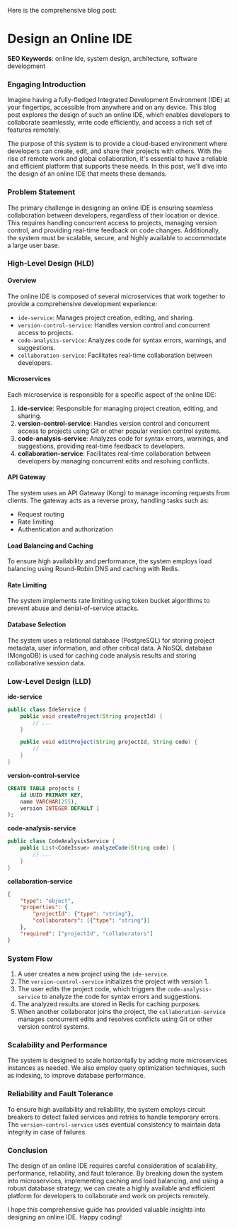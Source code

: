 Here is the comprehensive blog post:

**Design an Online IDE**
=====================


**SEO Keywords**: online ide, system design, architecture, software development


### Engaging Introduction

Imagine having a fully-fledged Integrated Development Environment (IDE) at your fingertips, accessible from anywhere and on any device. This blog post explores the design of such an online IDE, which enables developers to collaborate seamlessly, write code efficiently, and access a rich set of features remotely.

The purpose of this system is to provide a cloud-based environment where developers can create, edit, and share their projects with others. With the rise of remote work and global collaboration, it's essential to have a reliable and efficient platform that supports these needs. In this post, we'll dive into the design of an online IDE that meets these demands.

### Problem Statement

The primary challenge in designing an online IDE is ensuring seamless collaboration between developers, regardless of their location or device. This requires handling concurrent access to projects, managing version control, and providing real-time feedback on code changes. Additionally, the system must be scalable, secure, and highly available to accommodate a large user base.

### High-Level Design (HLD)

#### Overview

The online IDE is composed of several microservices that work together to provide a comprehensive development experience:

* `ide-service`: Manages project creation, editing, and sharing.
* `version-control-service`: Handles version control and concurrent access to projects.
* `code-analysis-service`: Analyzes code for syntax errors, warnings, and suggestions.
* `collaboration-service`: Facilitates real-time collaboration between developers.

#### Microservices

Each microservice is responsible for a specific aspect of the online IDE:

1. **ide-service**: Responsible for managing project creation, editing, and sharing.
2. **version-control-service**: Handles version control and concurrent access to projects using Git or other popular version control systems.
3. **code-analysis-service**: Analyzes code for syntax errors, warnings, and suggestions, providing real-time feedback to developers.
4. **collaboration-service**: Facilitates real-time collaboration between developers by managing concurrent edits and resolving conflicts.

#### API Gateway

The system uses an API Gateway (Kong) to manage incoming requests from clients. The gateway acts as a reverse proxy, handling tasks such as:

* Request routing
* Rate limiting
* Authentication and authorization

#### Load Balancing and Caching

To ensure high availability and performance, the system employs load balancing using Round-Robin DNS and caching with Redis.

#### Rate Limiting

The system implements rate limiting using token bucket algorithms to prevent abuse and denial-of-service attacks.

#### Database Selection

The system uses a relational database (PostgreSQL) for storing project metadata, user information, and other critical data. A NoSQL database (MongoDB) is used for caching code analysis results and storing collaborative session data.

### Low-Level Design (LLD)

**ide-service**
```java
public class IdeService {
    public void createProject(String projectId) {
        // ...
    }

    public void editProject(String projectId, String code) {
        // ...
    }
}
```

**version-control-service**
```sql
CREATE TABLE projects (
    id UUID PRIMARY KEY,
    name VARCHAR(255),
    version INTEGER DEFAULT 1
);
```

**code-analysis-service**
```java
public class CodeAnalysisService {
    public List<CodeIssue> analyzeCode(String code) {
        // ...
    }
}
```

**collaboration-service**
```json
{
    "type": "object",
    "properties": {
        "projectId": {"type": "string"},
        "collaborators": [{"type": "string"}]
    },
    "required": ["projectId", "collaborators"]
}
```

### System Flow

1. A user creates a new project using the `ide-service`.
2. The `version-control-service` initializes the project with version 1.
3. The user edits the project code, which triggers the `code-analysis-service` to analyze the code for syntax errors and suggestions.
4. The analyzed results are stored in Redis for caching purposes.
5. When another collaborator joins the project, the `collaboration-service` manages concurrent edits and resolves conflicts using Git or other version control systems.

### Scalability and Performance

The system is designed to scale horizontally by adding more microservices instances as needed. We also employ query optimization techniques, such as indexing, to improve database performance.

### Reliability and Fault Tolerance

To ensure high availability and reliability, the system employs circuit breakers to detect failed services and retries to handle temporary errors. The `version-control-service` uses eventual consistency to maintain data integrity in case of failures.

### Conclusion

The design of an online IDE requires careful consideration of scalability, performance, reliability, and fault tolerance. By breaking down the system into microservices, implementing caching and load balancing, and using a robust database strategy, we can create a highly available and efficient platform for developers to collaborate and work on projects remotely.

I hope this comprehensive guide has provided valuable insights into designing an online IDE. Happy coding!